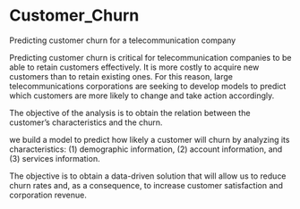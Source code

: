 # Customer_Churn
Predicting customer churn for a telecommunication company

Predicting customer churn is critical for telecommunication companies to be able to retain customers effectively. It is more costly to acquire new customers than to retain existing ones. For this reason, large telecommunications corporations are seeking to develop models to predict which customers are more likely to change and take action accordingly.

The objective of the analysis is to obtain the relation between the customer’s characteristics and the churn.

we build a model to predict how likely a customer will churn by analyzing its characteristics: 
(1) demographic information, (2) account information, and (3) services information. 

The objective is to obtain a data-driven solution that will allow us to reduce churn rates and, as a consequence, to increase customer satisfaction and corporation revenue.

